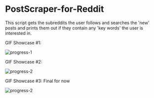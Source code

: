 # PostScraper-for-Reddit
This script gets the subreddits the user follows and searches the 'new' posts and prints them out if they contain any 'key words' the user is interested in.


GIF Showcase #1:

![progress-1](https://github.com/UnGerardo/PostScrapper-for-Reddit/blob/main/PostScraperShowcase.gif)

GIF Showcase #2:

![progress-2](https://github.com/UnGerardo/PostScrapper-for-Reddit/blob/main/PostScraperShowcase2.gif)


GIF Showcase #3: Final for now

![progress-2](https://github.com/UnGerardo/PostScrapper-for-Reddit/blob/main/PostScraperShowcase3.gif)
